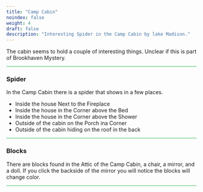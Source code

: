 ```yaml
---
title: "Camp Cabin"
noindex: false
weight: 4
draft: false
description: "Interesting Spider in the Camp Cabin by lake Madison."
---
```



The cabin seems to hold a couple of interesting things. Unclear if this is part of Brookhaven Mystery.

<hr style="background-color: #28b44c" size=8>


### Spider

In the Camp Cabin there is a spider that shows in a few places.
- Inside the house Next to the Fireplace
- Inside the house in the Corner above the Bed
- Inside the house in the Corner above the Shower
- Outside of the cabin on the Porch ina Corner
- Outside of the cabin hiding on the roof in the back

<hr style="background-color: #28b44c" size=8>

### Blocks

There are blocks found in the Attic of the Camp Cabin, a chair, a mirror, and a doll. If you click the backside of the mirror you will notice the blocks will change color.

<hr style="background-color: #28b44c" size=8>